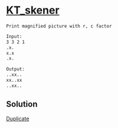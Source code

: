 # [KT_skener](https://open.kattis.com/problems/skener)

```en
Print magnified picture with r, c factor
```

```txt
Input:
3 3 2 1
.x.
x.x
.x.

Output:
..xx..
xx..xx
..xx..
```

## Solution

[Duplicate](./BJ_3035.md)
